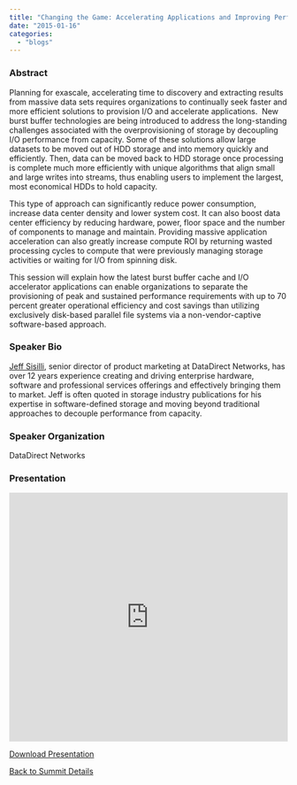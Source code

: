 ```yaml
---
title: "Changing the Game: Accelerating Applications and Improving Performance For Greater Data Center Efficiency"
date: "2015-01-16"
categories: 
  - "blogs"
---
```


### Abstract

Planning for exascale, accelerating time to discovery and extracting results from massive data sets requires organizations to continually seek faster and more efficient solutions to provision I/O and accelerate applications.  New burst buffer technologies are being introduced to address the long-standing challenges associated with the overprovisioning of storage by decoupling I/O performance from capacity. Some of these solutions allow large datasets to be moved out of HDD storage and into memory quickly and efficiently. Then, data can be moved back to HDD storage once processing is complete much more efficiently with unique algorithms that align small and large writes into streams, thus enabling users to implement the largest, most economical HDDs to hold capacity.

This type of approach can significantly reduce power consumption, increase data center density and lower system cost. It can also boost data center efficiency by reducing hardware, power, floor space and the number of components to manage and maintain. Providing massive application acceleration can also greatly increase compute ROI by returning wasted processing cycles to compute that were previously managing storage activities or waiting for I/O from spinning disk.

This session will explain how the latest burst buffer cache and I/O accelerator applications can enable organizations to separate the provisioning of peak and sustained performance requirements with up to 70 percent greater operational efficiency and cost savings than utilizing exclusively disk-based parallel file systems via a non-vendor-captive software-based approach.

### Speaker Bio

[Jeff Sisilli](https://www.linkedin.com/profile/view?id=5907154&authType=NAME_SEARCH&authToken=pSpl&locale=en_US&srchid=32272301421438011111&srchindex=1&srchtotal=1&trk=vsrp_people_res_name&trkInfo=VSRPsearchId%3A32272301421438011111%2CVSRPtargetId%3A5907154%2CVSRPcmpt%3Aprimary), senior director of product marketing at DataDirect Networks, has over 12 years experience creating and driving enterprise hardware, software and professional services offerings and effectively bringing them to market. Jeff is often quoted in storage industry publications for his expertise in software-defined storage and moving beyond traditional approaches to decouple performance from capacity.

### Speaker Organization

DataDirect Networks

### Presentation

<iframe src="https://openpowerfoundation.org/wp-content/uploads/2015/03/Sisilli_OPFS2015_031815.pdf" width="100%" height="450" frameborder="0"></iframe>

 [Download Presentation](https://openpowerfoundation.org/wp-content/uploads/2015/03/Sisilli_OPFS2015_031815.pdf)

[Back to Summit Details](javascript:history.back())
